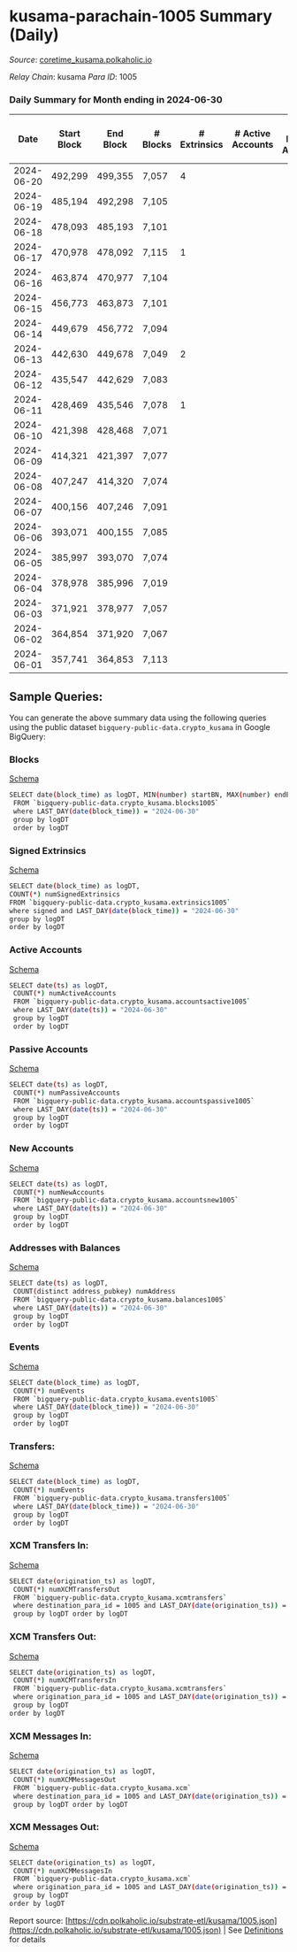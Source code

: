 # kusama-parachain-1005 Summary (Daily)

_Source_: [coretime_kusama.polkaholic.io](https://coretime_kusama.polkaholic.io)

*Relay Chain*: kusama
*Para ID*: 1005



### Daily Summary for Month ending in 2024-06-30


| Date    | Start Block | End Block | # Blocks | # Extrinsics | # Active Accounts | # Passive Accounts | # New Accounts | # Addresses | # Events  | # Transfers ($USD) | # XCM Transfers In ($USD) | # XCM Transfers Out ($USD) | # XCM In | # XCM Out | Issues |
|---------|-------------|-----------|----------|--------------|-------------------|--------------------|----------------|-------------|-----------|--------------------|---------------------------|----------------------------|----------|-----------|--------|
| 2024-06-20 | 492,299 | 499,355 | 7,057 | 4 |  |  |  | 31 | 14,462 | 122  |   |   |  |  |  |
| 2024-06-19 | 485,194 | 492,298 | 7,105 |  |  |  |  | 30 | 14,393 |   |   |   |  |  |  |
| 2024-06-18 | 478,093 | 485,193 | 7,101 |  |  |  |  | 30 | 14,502 |   |   |   |  |  |  |
| 2024-06-17 | 470,978 | 478,092 | 7,115 | 1 |  |  |  | 30 | 14,421 |   |   |   |  |  |  |
| 2024-06-16 | 463,874 | 470,977 | 7,104 |  |  |  |  | 30 | 14,391 |   |   |   |  |  |  |
| 2024-06-15 | 456,773 | 463,873 | 7,101 |  |  |  |  | 30 | 14,385 |   |   |   |  |  |  |
| 2024-06-14 | 449,679 | 456,772 | 7,094 |  |  |  |  | 30 | 14,371 |   |   |   |  |  |  |
| 2024-06-13 | 442,630 | 449,678 | 7,049 | 2 |  |  |  | 30 | 14,328 | 27  |   |   |  |  |  |
| 2024-06-12 | 435,547 | 442,629 | 7,083 |  |  |  |  | 30 | 14,349 |   |   |   |  |  |  |
| 2024-06-11 | 428,469 | 435,546 | 7,078 | 1 |  |  |  | 30 | 14,387 | 27  |   |   |  |  |  |
| 2024-06-10 | 421,398 | 428,468 | 7,071 |  |  |  |  | 30 | 14,326 |   |   |   |  |  |  |
| 2024-06-09 | 414,321 | 421,397 | 7,077 |  |  |  |  | 30 | 14,337 |   |   |   |  |  |  |
| 2024-06-08 | 407,247 | 414,320 | 7,074 |  |  |  |  | 30 | 14,365 | 27  |   |   |  |  |  |
| 2024-06-07 | 400,156 | 407,246 | 7,091 |  |  |  |  | 29 | 14,365 |   |   |   |  |  |  |
| 2024-06-06 | 393,071 | 400,155 | 7,085 |  |  |  |  | 29 | 14,354 |   |   |   |  |  |  |
| 2024-06-05 | 385,997 | 393,070 | 7,074 |  |  |  |  | 29 | 14,331 |   |   |   |  |  |  |
| 2024-06-04 | 378,978 | 385,996 | 7,019 |  |  |  |  | 29 | 14,221 |   |   |   |  |  |  |
| 2024-06-03 | 371,921 | 378,977 | 7,057 |  |  |  |  | 29 | 14,310 |   |   |   |  |  |  |
| 2024-06-02 | 364,854 | 371,920 | 7,067 |  |  |  |  | 29 | 14,317 |   |   |   |  |  |  |
| 2024-06-01 | 357,741 | 364,853 | 7,113 |  |  |  |  | 29 | 14,410 |   |   |   |  |  |  |

## Sample Queries:
You can generate the above summary data using the following queries using the public dataset `bigquery-public-data.crypto_kusama` in Google BigQuery:


### Blocks 

[Schema](https://github.com/colorfulnotion/substrate-etl/blob/main/schema/blocks.json)

```bash
SELECT date(block_time) as logDT, MIN(number) startBN, MAX(number) endBN, COUNT(*) numBlocks 
 FROM `bigquery-public-data.crypto_kusama.blocks1005`  
 where LAST_DAY(date(block_time)) = "2024-06-30" 
 group by logDT 
 order by logDT
```

### Signed Extrinsics 

[Schema](https://github.com/colorfulnotion/substrate-etl/blob/main/schema/extrinsics.json)

```bash
SELECT date(block_time) as logDT, 
COUNT(*) numSignedExtrinsics 
FROM `bigquery-public-data.crypto_kusama.extrinsics1005`  
where signed and LAST_DAY(date(block_time)) = "2024-06-30" 
group by logDT 
order by logDT
```

### Active Accounts 

[Schema](https://github.com/colorfulnotion/substrate-etl/blob/main/schema/accountsactive.json)

```bash
SELECT date(ts) as logDT, 
 COUNT(*) numActiveAccounts 
 FROM `bigquery-public-data.crypto_kusama.accountsactive1005` 
 where LAST_DAY(date(ts)) = "2024-06-30" 
 group by logDT 
 order by logDT
```

### Passive Accounts 

[Schema](https://github.com/colorfulnotion/substrate-etl/blob/main/schema/accountspassive.json)

```bash
SELECT date(ts) as logDT, 
 COUNT(*) numPassiveAccounts 
 FROM `bigquery-public-data.crypto_kusama.accountspassive1005` 
 where LAST_DAY(date(ts)) = "2024-06-30" 
 group by logDT 
 order by logDT
```

### New Accounts 

[Schema](https://github.com/colorfulnotion/substrate-etl/blob/main/schema/accountsnew.json)

```bash
SELECT date(ts) as logDT, 
 COUNT(*) numNewAccounts 
 FROM `bigquery-public-data.crypto_kusama.accountsnew1005` 
 where LAST_DAY(date(ts)) = "2024-06-30" 
 group by logDT
 order by logDT
```

### Addresses with Balances 

[Schema](https://github.com/colorfulnotion/substrate-etl/blob/main/schema/balances.json)

```bash
SELECT date(ts) as logDT,
 COUNT(distinct address_pubkey) numAddress 
 FROM `bigquery-public-data.crypto_kusama.balances1005` 
 where LAST_DAY(date(ts)) = "2024-06-30" 
 group by logDT 
 order by logDT
```

### Events 

[Schema](https://github.com/colorfulnotion/substrate-etl/blob/main/schema/events.json)

```bash
SELECT date(block_time) as logDT, 
 COUNT(*) numEvents 
 FROM `bigquery-public-data.crypto_kusama.events1005` 
 where LAST_DAY(date(block_time)) = "2024-06-30" 
 group by logDT 
 order by logDT
```

### Transfers:

[Schema](https://github.com/colorfulnotion/substrate-etl/blob/main/schema/transfers.json)

```bash
SELECT date(block_time) as logDT, 
 COUNT(*) numEvents 
 FROM `bigquery-public-data.crypto_kusama.transfers1005` 
 where LAST_DAY(date(block_time)) = "2024-06-30" 
 group by logDT 
 order by logDT
```

### XCM Transfers In: 

[Schema](https://github.com/colorfulnotion/substrate-etl/blob/main/schema/xcmtransfers.json)

```bash
SELECT date(origination_ts) as logDT, 
 COUNT(*) numXCMTransfersOut 
 FROM `bigquery-public-data.crypto_kusama.xcmtransfers` 
 where destination_para_id = 1005 and LAST_DAY(date(origination_ts)) = "2024-06-30" 
 group by logDT order by logDT
```

### XCM Transfers Out: 

[Schema](https://github.com/colorfulnotion/substrate-etl/blob/main/schema/xcmtransfers.json)

```bash
SELECT date(origination_ts) as logDT, 
 COUNT(*) numXCMTransfersIn 
 FROM `bigquery-public-data.crypto_kusama.xcmtransfers` 
 where origination_para_id = 1005 and LAST_DAY(date(origination_ts)) = "2024-06-30" 
 group by logDT 
order by logDT
```

### XCM Messages In: 

[Schema](https://github.com/colorfulnotion/substrate-etl/blob/main/schema/xcm.json)

```bash
SELECT date(origination_ts) as logDT, 
 COUNT(*) numXCMMessagesOut 
 FROM `bigquery-public-data.crypto_kusama.xcm` 
 where destination_para_id = 1005 and LAST_DAY(date(origination_ts)) = "2024-06-30" 
 group by logDT order by logDT
```

### XCM Messages Out: 

[Schema](https://github.com/colorfulnotion/substrate-etl/blob/main/schema/xcm.json)

```bash
SELECT date(origination_ts) as logDT, 
 COUNT(*) numXCMMessagesIn 
 FROM `bigquery-public-data.crypto_kusama.xcm` 
 where origination_para_id = 1005 and LAST_DAY(date(origination_ts)) = "2024-06-30" 
 group by logDT 
order by logDT
```


Report source: [https://cdn.polkaholic.io/substrate-etl/kusama/1005.json](https://cdn.polkaholic.io/substrate-etl/kusama/1005.json) | See [Definitions](/DEFINITIONS.md) for details
